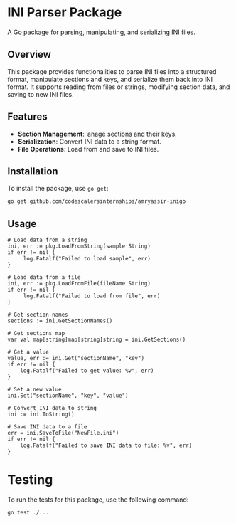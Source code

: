 # INI Parser Package

A Go package for parsing, manipulating, and serializing INI files.

## Overview

This package provides functionalities to parse INI files into a structured format, manipulate sections and keys, and serialize them back into INI format. It supports reading from files or strings, modifying section data, and saving to new INI files.

## Features

- **Section Management**: ’anage sections and their keys.
- **Serialization**: Convert INI data to a string format.
- **File Operations**: Load from and save to INI files.

## Installation

To install the package, use `go get`:

```bash
go get github.com/codescalersinternships/amryassir-inigo
```
## Usage

```Golang
# Load data from a string
ini, err := pkg.LoadFromString(sample String)
if err != nil {
     log.Fatalf("Failed to load sample", err)
}

# Load data from a file
ini, err := pkg.LoadFromFile(fileName String)
if err != nil {
     log.Fatalf("Failed to load from file", err)
}

# Get section names
sections := ini.GetSectionNames()

# Get sections map
var val map[string]map[string]string = ini.GetSections()

# Get a value
value, err := ini.Get("sectionName", "key")
if err != nil {
	log.Fatalf("Failed to get value: %v", err)
}

# Set a new value
ini.Set("sectionName", "key", "value")

# Convert INI data to string
ini := ini.ToString()

# Save INI data to a file
err = ini.SaveToFile("NewFile.ini")
if err != nil {
	log.Fatalf("Failed to save INI data to file: %v", err)
}

```

# Testing
To run the tests for this package, use the following command:

```bash
go test ./...
```
